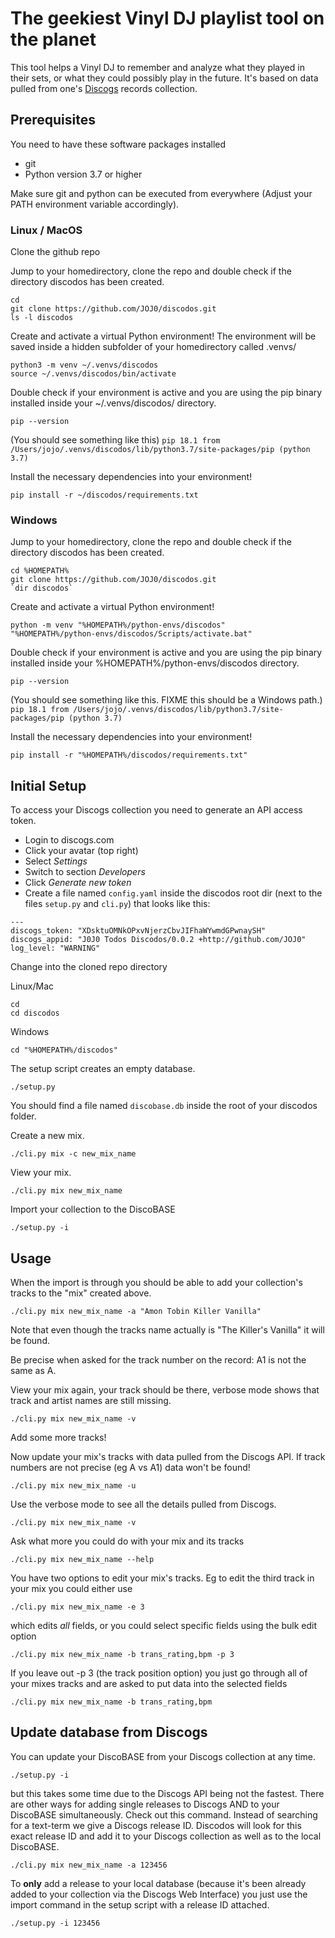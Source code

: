# The geekiest Vinyl DJ playlist tool on the planet

This tool helps a Vinyl DJ to remember and analyze what they played in their sets, or what they could possibly play in the future. It's based on data pulled from one's [Discogs](https://www.discogs.com) records collection.

## Prerequisites

You need to have these software packages installed
* git
* Python version 3.7 or higher

Make sure git and python can be executed from everywhere (Adjust your PATH environment variable accordingly).

### Linux / MacOS

Clone the github repo

Jump to your homedirectory, clone the repo and double check if the directory discodos has been created.

```
cd
git clone https://github.com/JOJ0/discodos.git
ls -l discodos
```

Create and activate a virtual Python environment! The environment will be saved inside a hidden subfolder of your homedirectory called .venvs/

```
python3 -m venv ~/.venvs/discodos
source ~/.venvs/discodos/bin/activate
```

Double check if your environment is active and you are using the pip binary installed inside your ~/.venvs/discodos/ directory.

`pip --version`

(You should see something like this)
`pip 18.1 from /Users/jojo/.venvs/discodos/lib/python3.7/site-packages/pip (python 3.7)`

Install the necessary dependencies into your environment!

`pip install -r ~/discodos/requirements.txt`


### Windows

Jump to your homedirectory, clone the repo and double check if the directory discodos has been created.

```
cd %HOMEPATH%
git clone https://github.com/JOJ0/discodos.git
`dir discodos`
```

Create and activate a virtual Python environment!

```
python -m venv "%HOMEPATH%/python-envs/discodos"
"%HOMEPATH%/python-envs/discodos/Scripts/activate.bat"
```

Double check if your environment is active and you are using the pip binary installed inside your %HOMEPATH%/python-envs/discodos directory.

`pip --version`

(You should see something like this. FIXME this should be a Windows path.)
`pip 18.1 from /Users/jojo/.venvs/discodos/lib/python3.7/site-packages/pip (python 3.7)`

Install the necessary dependencies into your environment!

`pip install -r "%HOMEPATH%/discodos/requirements.txt"`



## Initial Setup

To access your Discogs collection you need to generate an API access token.

- Login to discogs.com
- Click your avatar (top right)
- Select _Settings_
- Switch to section _Developers_
- Click _Generate new token_
- Create a file named `config.yaml` inside the discodos root dir (next to the files `setup.py` and `cli.py`) that looks like this:

 ```
 ---
 discogs_token: "XDsktuOMNkOPxvNjerzCbvJIFhaWYwmdGPwnaySH"
 discogs_appid: "J0J0 Todos Discodos/0.0.2 +http://github.com/JOJ0"
 log_level: "WARNING"
 ```

Change into the cloned repo directory

Linux/Mac

```
cd
cd discodos
```

Windows

`cd "%HOMEPATH%/discodos"`

The setup script creates an empty database.

`./setup.py`

You should find a file named `discobase.db` inside the root of your discodos folder.

Create a new mix.

`./cli.py mix -c new_mix_name`

View your mix.

`./cli.py mix new_mix_name`

Import your collection to the DiscoBASE

`./setup.py -i`


## Usage

When the import is through you should be able to add your collection's tracks to the "mix" created above.

`./cli.py mix new_mix_name -a "Amon Tobin Killer Vanilla"`

Note that even though the tracks name actually is "The Killer's Vanilla" it will be found.

Be precise when asked for the track number on the record: A1 is not the same as A.

View your mix again, your track should be there, verbose mode shows that track and artist names are still missing.

`./cli.py mix new_mix_name -v`

Add some more tracks!

Now update your mix's tracks with data pulled from the Discogs API. If track numbers are not precise (eg A vs A1) data won't be found!

`./cli.py mix new_mix_name -u`

Use the verbose mode to see all the details pulled from Discogs.

`./cli.py mix new_mix_name -v`

Ask what more you could do with your mix and its tracks

`./cli.py mix new_mix_name --help`

You have two options to edit your mix's tracks. Eg to edit the third track in your mix you could either use

`./cli.py mix new_mix_name -e 3`

which edits _all_ fields, or you could select specific fields using the bulk edit option

`./cli.py mix new_mix_name -b trans_rating,bpm -p 3`

If you leave out -p 3 (the track position option) you just go through all of your mixes tracks and are asked to put data into the selected fields

`./cli.py mix new_mix_name -b trans_rating,bpm`

## Update database from Discogs

You can update your DiscoBASE from your Discogs collection at any time.

`./setup.py -i`

but this takes some time due to the Discogs API being not the fastest. There are other ways for adding single releases to Discogs AND to your DiscoBASE simultaneously. Check out this command. Instead of searching for a text-term we give a Discogs release ID. Discodos will look for this exact release ID and add it to your Discogs collection as well as to the local DiscoBASE.

`./cli.py mix new_mix_name -a 123456`

To **only** add a release to your local database (because it's been already added to your collection via the Discogs Web Interface) you just use the import command in the setup script with a release ID attached.

`./setup.py -i 123456`